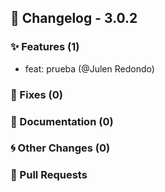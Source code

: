 ## 🚀 Changelog - 3.0.2

### ✨ Features (1)
- feat: prueba (@Julen Redondo)
### 🐛 Fixes (0)

### 📖 Documentation (0)

### 🌀 Other Changes (0)

### 🔗 Pull Requests

